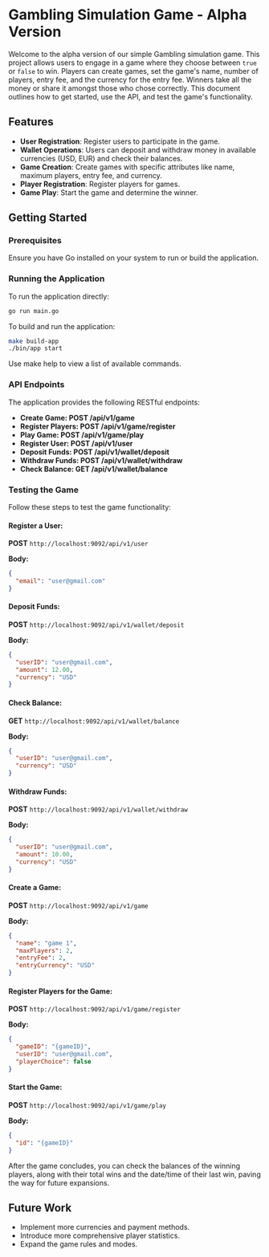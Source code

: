 # Gambling Simulation Game - Alpha Version

Welcome to the alpha version of our simple Gambling simulation game. This project allows users to engage in a game where they choose between `true` or `false` to win. Players can create games, set the game's name, number of players, entry fee, and the currency for the entry fee. Winners take all the money or share it amongst those who chose correctly. This document outlines how to get started, use the API, and test the game's functionality.

## Features

- **User Registration**: Register users to participate in the game.
- **Wallet Operations**: Users can deposit and withdraw money in available currencies (USD, EUR) and check their balances.
- **Game Creation**: Create games with specific attributes like name, maximum players, entry fee, and currency.
- **Player Registration**: Register players for games.
- **Game Play**: Start the game and determine the winner.

## Getting Started

### Prerequisites

Ensure you have Go installed on your system to run or build the application.

### Running the Application

To run the application directly:

```bash
go run main.go
```

To build and run the application:
```bash
make build-app
./bin/app start
```

Use make help to view a list of available commands.

### API Endpoints

The application provides the following RESTful endpoints:

* **Create Game: POST /api/v1/game**
* **Register Players: POST /api/v1/game/register**
* **Play Game: POST /api/v1/game/play**
* **Register User: POST /api/v1/user**
* **Deposit Funds: POST /api/v1/wallet/deposit**
* **Withdraw Funds: POST /api/v1/wallet/withdraw**
* **Check Balance: GET /api/v1/wallet/balance**

### Testing the Game

Follow these steps to test the game functionality:

#### Register a User:

**POST** `http://localhost:9092/api/v1/user`

**Body:**
```json
{
  "email": "user@gmail.com"
}
```

#### Deposit Funds:

**POST** `http://localhost:9092/api/v1/wallet/deposit`

**Body:**
```json
{
  "userID": "user@gmail.com",
  "amount": 12.00,
  "currency": "USD"
}
```

#### Check Balance:

**GET** `http://localhost:9092/api/v1/wallet/balance`

**Body:**
```json
{
  "userID": "user@gmail.com",
  "currency": "USD"
}
```

#### Withdraw Funds:

**POST** `http://localhost:9092/api/v1/wallet/withdraw`

**Body:**
```json
{
  "userID": "user@gmail.com",
  "amount": 10.00,
  "currency": "USD"
}
```

#### Create a Game:

**POST** `http://localhost:9092/api/v1/game`

**Body:**
```json
{
  "name": "game 1",
  "maxPlayers": 2,
  "entryFee": 2,
  "entryCurrency": "USD"
}
```

#### Register Players for the Game:

**POST** `http://localhost:9092/api/v1/game/register`

**Body:**
```json
{
  "gameID": "{gameID}",
  "userID": "user@gmail.com",
  "playerChoice": false
}
```

#### Start the Game:

**POST** `http://localhost:9092/api/v1/game/play`

**Body:**
```json
{
  "id": "{gameID}"
}
```

After the game concludes, you can check the balances of the winning players, along with their total wins and the date/time of their last win, paving the way for future expansions.

## Future Work
* Implement more currencies and payment methods.
* Introduce more comprehensive player statistics.
* Expand the game rules and modes.
